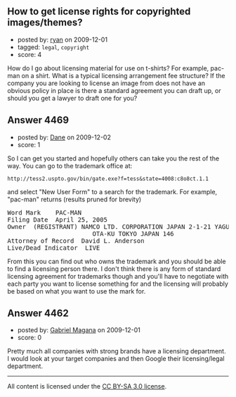 ## How to get license rights for copyrighted images/themes?

- posted by: [ryan](https://stackexchange.com/users/-1/1761-ryan) on 2009-12-01
- tagged: `legal`, `copyright`
- score: 4

How do I go about licensing material for use on t-shirts? For example,  pac-man on a shirt. What is a typical licensing arrangement fee structure?  If the company you are looking to license an image from does not have an obvious policy in place is there a standard agreement you can draft up, or should you get a lawyer to draft one for you?





## Answer 4469

- posted by: [Dane](https://stackexchange.com/users/-1/1441-dane) on 2009-12-02
- score: 1

So I can get you started and hopefully others can take you the rest of the way.  You can go to the trademark office at: 

    http://tess2.uspto.gov/bin/gate.exe?f=tess&state=4008:c8o8ct.1.1

and select "New User Form" to a search for the trademark.  For example, "pac-man" returns (results pruned for brevity)

<pre>
Word Mark    PAC-MAN
Filing Date  April 25, 2005
Owner  (REGISTRANT) NAMCO LTD. CORPORATION JAPAN 2-1-21 YAGUCHI, 
                       OTA-KU TOKYO JAPAN 146
Attorney of Record  David L. Anderson
Live/Dead Indicator  LIVE
</pre>

From this you can find out who owns the trademark and you should be able to find a licensing person there.  I don't think there is any form of standard licensing agreement for trademarks though and you'll have to negotiate with each party you want to license something for and the licensing will probably be based on what you want to use the mark for.


## Answer 4462

- posted by: [Gabriel Magana](https://stackexchange.com/users/-1/1158-gabriel-magana) on 2009-12-01
- score: 0

Pretty much all companies with strong brands have a licensing department.  I would look at your target companies and then Google their licensing/legal department.



---

All content is licensed under the [CC BY-SA 3.0 license](https://creativecommons.org/licenses/by-sa/3.0/).
